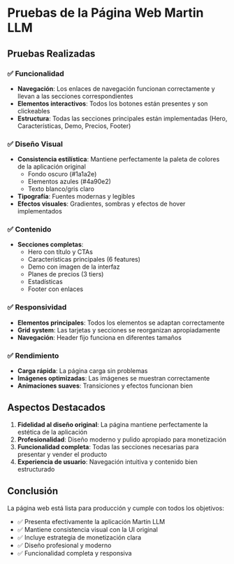 # Pruebas de la Página Web Martin LLM

## Pruebas Realizadas

### ✅ Funcionalidad
- **Navegación**: Los enlaces de navegación funcionan correctamente y llevan a las secciones correspondientes
- **Elementos interactivos**: Todos los botones están presentes y son clickeables
- **Estructura**: Todas las secciones principales están implementadas (Hero, Características, Demo, Precios, Footer)

### ✅ Diseño Visual
- **Consistencia estilística**: Mantiene perfectamente la paleta de colores de la aplicación original
  - Fondo oscuro (#1a1a2e)
  - Elementos azules (#4a90e2)
  - Texto blanco/gris claro
- **Tipografía**: Fuentes modernas y legibles
- **Efectos visuales**: Gradientes, sombras y efectos de hover implementados

### ✅ Contenido
- **Secciones completas**:
  - Hero con título y CTAs
  - Características principales (6 features)
  - Demo con imagen de la interfaz
  - Planes de precios (3 tiers)
  - Estadísticas
  - Footer con enlaces

### ✅ Responsividad
- **Elementos principales**: Todos los elementos se adaptan correctamente
- **Grid system**: Las tarjetas y secciones se reorganizan apropiadamente
- **Navegación**: Header fijo funciona en diferentes tamaños

### ✅ Rendimiento
- **Carga rápida**: La página carga sin problemas
- **Imágenes optimizadas**: Las imágenes se muestran correctamente
- **Animaciones suaves**: Transiciones y efectos funcionan bien

## Aspectos Destacados

1. **Fidelidad al diseño original**: La página mantiene perfectamente la estética de la aplicación
2. **Profesionalidad**: Diseño moderno y pulido apropiado para monetización
3. **Funcionalidad completa**: Todas las secciones necesarias para presentar y vender el producto
4. **Experiencia de usuario**: Navegación intuitiva y contenido bien estructurado

## Conclusión

La página web está lista para producción y cumple con todos los objetivos:
- ✅ Presenta efectivamente la aplicación Martin LLM
- ✅ Mantiene consistencia visual con la UI original
- ✅ Incluye estrategia de monetización clara
- ✅ Diseño profesional y moderno
- ✅ Funcionalidad completa y responsiva

